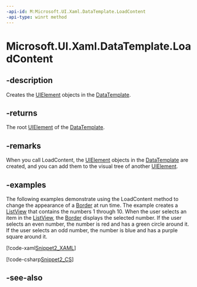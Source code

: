 ```yaml
---
-api-id: M:Microsoft.UI.Xaml.DataTemplate.LoadContent
-api-type: winrt method
---
```


<!-- Method syntax
public Microsoft.UI.Xaml.DependencyObject LoadContent()
-->

# Microsoft.UI.Xaml.DataTemplate.LoadContent

## -description

Creates the [UIElement](uielement.md) objects in the [DataTemplate](datatemplate.md).

## -returns

The root [UIElement](uielement.md) of the [DataTemplate](datatemplate.md).

## -remarks

When you call LoadContent, the [UIElement](uielement.md) objects in the [DataTemplate](datatemplate.md) are created, and you can add them to the visual tree of another [UIElement](uielement.md).

## -examples

The following examples demonstrate using the LoadContent method to change the appearance of a [Border](../microsoft.ui.xaml.controls/border.md) at run time. The example creates a [ListView](../microsoft.ui.xaml.controls/listview.md) that contains the numbers 1 through 10. When the user selects an item in the [ListView](../microsoft.ui.xaml.controls/listview.md), the [Border](../microsoft.ui.xaml.controls/border.md) displays the selected number. If the user selects an even number, the number is red and has a green circle around it. If the user selects an odd number, the number is blue and has a purple square around it.

[!code-xaml[Snippet2_XAML](../microsoft.ui.xaml/code/DataTemplateExamples/csharp/MainWindow.xaml#Snippet2_XAML)]

[!code-csharp[Snippet2_CS](../microsoft.ui.xaml/code/DataTemplateExamples/csharp/MainWindow.xaml.cs#Snippet2_CS)]

## -see-also
